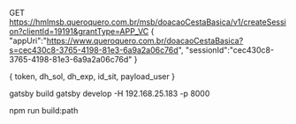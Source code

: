 
GET https://hmlmsb.queroquero.com.br/msb/doacaoCestaBasica/v1/createSession?clientId=19191&grantType=APP_VC 
{
   "appUri":"https://www.queroquero.com.br/doacaoCestaBasica?s=cec430c8-3765-4198-81e3-6a9a2a06c76d",
   "sessionId":"cec430c8-3765-4198-81e3-6a9a2a06c76d"
}

{
    token,
    dh_sol,
    dh_exp,
    id_sit,
    payload_user
}

gatsby build
gatsby develop -H 192.168.25.183 -p 8000

npm run build:path